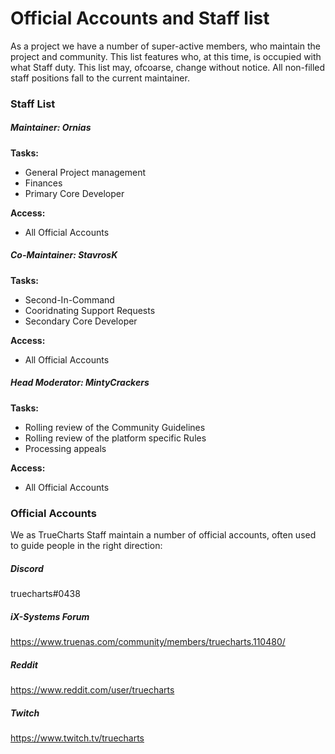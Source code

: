 # Official Accounts and Staff list

As a project we have a number of super-active members, who maintain the project and community. This list features who, at this time, is occupied with what Staff duty.
This list may, ofcoarse, change without notice. All non-filled staff positions fall to the current maintainer.

### Staff List

##### Maintainer: Ornias

**Tasks:**
- General Project management
- Finances
- Primary Core Developer

**Access:**
- All Official Accounts

##### Co-Maintainer: StavrosK

**Tasks:**
- Second-In-Command
- Cooridnating Support Requests
- Secondary Core Developer

**Access:**
- All Official Accounts

##### Head Moderator: MintyCrackers

**Tasks:**
- Rolling review of the Community Guidelines
- Rolling review of the platform specific Rules
- Processing appeals

**Access:**
- All Official Accounts

### Official Accounts

We as TrueCharts Staff maintain a number of official accounts, often used to guide people in the right direction:

##### Discord

truecharts#0438

##### iX-Systems Forum

https://www.truenas.com/community/members/truecharts.110480/

##### Reddit

https://www.reddit.com/user/truecharts

##### Twitch

https://www.twitch.tv/truecharts
